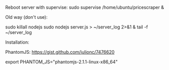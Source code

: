 Reboot server with supervise:
  sudo supervise /home/ubuntu/pricescraper &

Old way (don't use):

   sudo killall nodejs
   sudo nodejs server.js > ~/server_log 2>&1 &
   tail -f ~/server_log

   
Installation:

  PhantomJS:   https://gist.github.com/julionc/7476620
  
  export PHANTOM_JS="phantomjs-2.1.1-linux-x86_64" 
  
